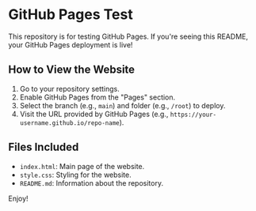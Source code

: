 # GitHub Pages Test

This repository is for testing GitHub Pages. If you're seeing this README, your GitHub Pages deployment is live!

## How to View the Website
1. Go to your repository settings.
2. Enable GitHub Pages from the "Pages" section.
3. Select the branch (e.g., `main`) and folder (e.g., `/root`) to deploy.
4. Visit the URL provided by GitHub Pages (e.g., `https://your-username.github.io/repo-name`).

## Files Included
- `index.html`: Main page of the website.
- `style.css`: Styling for the website.
- `README.md`: Information about the repository.

Enjoy!
